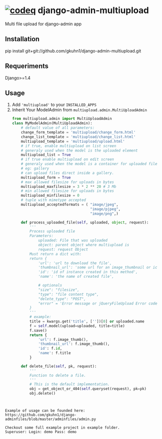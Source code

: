 [![codeq](https://codeq.io/github/gkuhn1/django-admin-multiupload/badges/master.png)](https://codeq.io/github/gkuhn1/django-admin-multiupload/branches/master)
django-admin-multiupload
========================

Multi file upload for django-admin app

Installation
------------

pip install git+git://github.com/gkuhn1/django-admin-multiupload.git

Requeriments
------------

Django>=1.4


Usage
-----

1. Add ``'multiupload'`` to your ``INSTALLED_APPS``
2. Inherit Your ModelAdmin from ``multiupload.admin.MultiUploadAdmin``
    ```python
    from multiupload.admin import MultiUploadAdmin
    class MyModelAdmin(MultiUploadAdmin):
        # default value of all parameters:
        change_form_template = 'multiupload/change_form.html'
        change_list_template = 'multiupload/change_list.html'
        multiupload_template = 'multiupload/upload.html'
        # if true, enable multiupload on list screen
        # generaly used when the model is the uploaded element
        multiupload_list = True
        # if true enable multiupload on edit screen
        # generaly used when the model is a container for uploaded files
        # eg: gallery
        # can upload files direct inside a gallery.
        multiupload_form = True
        # max allowed filesize for uploads in bytes
        multiupload_maxfilesize = 3 * 2 ** 20 # 3 Mb
        # min allowed filesize for uploads in bytes
        multiupload_minfilesize = 0
        # tuple with mimetype accepted
        multiupload_acceptedformats = ( "image/jpeg",
                                        "image/pjpeg",
                                        "image/png",)

        def process_uploaded_file(self, uploaded, object, request):
            '''
            Process uploaded file
            Parameters:
                uploaded: File that was uploaded
                object: parent object where multiupload is
                request: request Object
            Must return a dict with:
            return {
                'url': 'url to download the file',
                'thumbnail_url': 'some url for an image_thumbnail or icon',
                'id': 'id of instance created in this method',
                'name': 'the name of created file',

                # optionals
                "size": "filesize",
                "type": "file content type",
                "delete_type": "POST",
                "error" = 'Error message or jQueryFileUpload Error code'
            }
            '''
            # example:
            title = kwargs.get('title', [''])[0] or uploaded.name
            f = self.model(upload=uploaded, title=title)
            f.save()
            return {
                'url': f.image_thumb(),
                'thumbnail_url': f.image_thumb(),
                'id': f.id,
                'name': f.title
            }

        def delete_file(self, pk, request):
            '''
            Function to delete a file.
            '''
            # This is the default implementation.
            obj = get_object_or_404(self.queryset(request), pk=pk)
            obj.delete()

```


Example of usage can be founded here:
https://github.com/gkuhn1/django-adminfiles/blob/master/adminfiles/admin.py

Checkout some full example project in example folder.
Superuser: Login: demo Pass: demo





